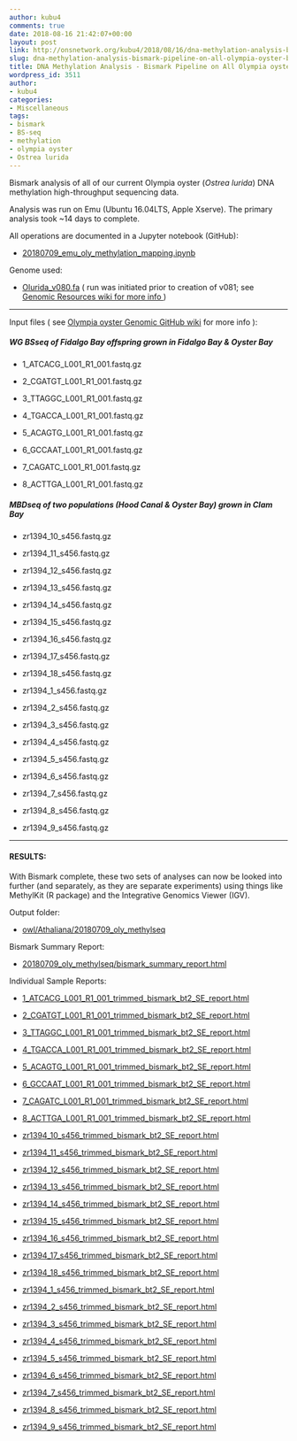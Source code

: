 ```yaml
---
author: kubu4
comments: true
date: 2018-08-16 21:42:07+00:00
layout: post
link: http://onsnetwork.org/kubu4/2018/08/16/dna-methylation-analysis-bismark-pipeline-on-all-olympia-oyster-bsseq-datasets/
slug: dna-methylation-analysis-bismark-pipeline-on-all-olympia-oyster-bsseq-datasets
title: DNA Methylation Analysis - Bismark Pipeline on All Olympia oyster BSseq Datasets
wordpress_id: 3511
author:
- kubu4
categories:
- Miscellaneous
tags:
- bismark
- BS-seq
- methylation
- olympia oyster
- Ostrea lurida
---
```


Bismark analysis of all of our current Olympia oyster (_Ostrea lurida_) DNA methylation high-throughput sequencing data.

Analysis was run on Emu (Ubuntu 16.04LTS, Apple Xserve). The primary analysis took ~14 days to complete.

All operations are documented in a Jupyter notebook (GitHub):





  * [20180709_emu_oly_methylation_mapping.ipynb](https://github.com/RobertsLab/code/blob/master/notebooks/sam/20180709_emu_oly_methylation_mapping.ipynb)



Genome used:



  * [Olurida_v080.fa](http://owl.fish.washington.edu/halfshell/genomic-databank/Olurida_v080.fa) ( run was initiated prior to creation of v081; see [Genomic Resources wiki for more info ](https://github.com/RobertsLab/resources/wiki/Genomic-Resources#ostrea-lurida))





* * *



Input files ( see [Olympia oyster Genomic GitHub wiki](https://github.com/RobertsLab/project-olympia.oyster-genomic/wiki) for more info ):



##### WG BSseq of Fidalgo Bay offspring grown in Fidalgo Bay & Oyster Bay







  * 1_ATCACG_L001_R1_001.fastq.gz



  * 2_CGATGT_L001_R1_001.fastq.gz



  * 3_TTAGGC_L001_R1_001.fastq.gz



  * 4_TGACCA_L001_R1_001.fastq.gz



  * 5_ACAGTG_L001_R1_001.fastq.gz



  * 6_GCCAAT_L001_R1_001.fastq.gz



  * 7_CAGATC_L001_R1_001.fastq.gz



  * 8_ACTTGA_L001_R1_001.fastq.gz






##### MBDseq of two populations (Hood Canal & Oyster Bay) grown in Clam Bay







  * zr1394_10_s456.fastq.gz



  * zr1394_11_s456.fastq.gz



  * zr1394_12_s456.fastq.gz



  * zr1394_13_s456.fastq.gz



  * zr1394_14_s456.fastq.gz



  * zr1394_15_s456.fastq.gz



  * zr1394_16_s456.fastq.gz



  * zr1394_17_s456.fastq.gz



  * zr1394_18_s456.fastq.gz



  * zr1394_1_s456.fastq.gz



  * zr1394_2_s456.fastq.gz



  * zr1394_3_s456.fastq.gz



  * zr1394_4_s456.fastq.gz



  * zr1394_5_s456.fastq.gz



  * zr1394_6_s456.fastq.gz



  * zr1394_7_s456.fastq.gz



  * zr1394_8_s456.fastq.gz



  * zr1394_9_s456.fastq.gz






* * *





#### RESULTS:





With Bismark complete, these two sets of analyses can now be looked into further (and separately, as they are separate experiments) using things like MethylKit (R package) and 
the Integrative Genomics Viewer (IGV).

Output folder:





  * [owl/Athaliana/20180709_oly_methylseq](http://owl.fish.washington.edu/Athaliana/20180709_oly_methylseq/)



Bismark Summary Report:



  * [20180709_oly_methylseq/bismark_summary_report.html](http://owl.fish.washington.edu/Athaliana/20180709_oly_methylseq/bismark_summary_report.html)



Individual Sample Reports:



  * [1_ATCACG_L001_R1_001_trimmed_bismark_bt2_SE_report.html](http://owl.fish.washington.edu/Athaliana/20180709_oly_methylseq/1_ATCACG_L001_R1_001_trimmed_bismark_bt2_SE_report.html)



  * [2_CGATGT_L001_R1_001_trimmed_bismark_bt2_SE_report.html](http://owl.fish.washington.edu/Athaliana/20180709_oly_methylseq/2_CGATGT_L001_R1_001_trimmed_bismark_bt2_SE_report.html)



  * [3_TTAGGC_L001_R1_001_trimmed_bismark_bt2_SE_report.html](http://owl.fish.washington.edu/Athaliana/20180709_oly_methylseq/3_TTAGGC_L001_R1_001_trimmed_bismark_bt2_SE_report.html)



  * [4_TGACCA_L001_R1_001_trimmed_bismark_bt2_SE_report.html](http://owl.fish.washington.edu/Athaliana/20180709_oly_methylseq/4_TGACCA_L001_R1_001_trimmed_bismark_bt2_SE_report.html)



  * [5_ACAGTG_L001_R1_001_trimmed_bismark_bt2_SE_report.html](http://owl.fish.washington.edu/Athaliana/20180709_oly_methylseq/5_ACAGTG_L001_R1_001_trimmed_bismark_bt2_SE_report.html)



  * [6_GCCAAT_L001_R1_001_trimmed_bismark_bt2_SE_report.html](http://owl.fish.washington.edu/Athaliana/20180709_oly_methylseq/6_GCCAAT_L001_R1_001_trimmed_bismark_bt2_SE_report.html)



  * [7_CAGATC_L001_R1_001_trimmed_bismark_bt2_SE_report.html](http://owl.fish.washington.edu/Athaliana/20180709_oly_methylseq/7_CAGATC_L001_R1_001_trimmed_bismark_bt2_SE_report.html)



  * [8_ACTTGA_L001_R1_001_trimmed_bismark_bt2_SE_report.html](http://owl.fish.washington.edu/Athaliana/20180709_oly_methylseq/8_ACTTGA_L001_R1_001_trimmed_bismark_bt2_SE_report.html)



  * [zr1394_10_s456_trimmed_bismark_bt2_SE_report.html](http://owl.fish.washington.edu/Athaliana/20180709_oly_methylseq/zr1394_10_s456_trimmed_bismark_bt2_SE_report.html)



  * [zr1394_11_s456_trimmed_bismark_bt2_SE_report.html](http://owl.fish.washington.edu/Athaliana/20180709_oly_methylseq/zr1394_11_s456_trimmed_bismark_bt2_SE_report.html)



  * [zr1394_12_s456_trimmed_bismark_bt2_SE_report.html](http://owl.fish.washington.edu/Athaliana/20180709_oly_methylseq/zr1394_12_s456_trimmed_bismark_bt2_SE_report.html)



  * [zr1394_13_s456_trimmed_bismark_bt2_SE_report.html](http://owl.fish.washington.edu/Athaliana/20180709_oly_methylseq/zr1394_13_s456_trimmed_bismark_bt2_SE_report.html)



  * [zr1394_14_s456_trimmed_bismark_bt2_SE_report.html](http://owl.fish.washington.edu/Athaliana/20180709_oly_methylseq/zr1394_14_s456_trimmed_bismark_bt2_SE_report.html)



  * [zr1394_15_s456_trimmed_bismark_bt2_SE_report.html](http://owl.fish.washington.edu/Athaliana/20180709_oly_methylseq/zr1394_15_s456_trimmed_bismark_bt2_SE_report.html)



  * [zr1394_16_s456_trimmed_bismark_bt2_SE_report.html](http://owl.fish.washington.edu/Athaliana/20180709_oly_methylseq/zr1394_16_s456_trimmed_bismark_bt2_SE_report.html)



  * [zr1394_17_s456_trimmed_bismark_bt2_SE_report.html](http://owl.fish.washington.edu/Athaliana/20180709_oly_methylseq/zr1394_17_s456_trimmed_bismark_bt2_SE_report.html)



  * [zr1394_18_s456_trimmed_bismark_bt2_SE_report.html](http://owl.fish.washington.edu/Athaliana/20180709_oly_methylseq/zr1394_18_s456_trimmed_bismark_bt2_SE_report.html)



  * [zr1394_1_s456_trimmed_bismark_bt2_SE_report.html](http://owl.fish.washington.edu/Athaliana/20180709_oly_methylseq/zr1394_1_s456_trimmed_bismark_bt2_SE_report.html)



  * [zr1394_2_s456_trimmed_bismark_bt2_SE_report.html](http://owl.fish.washington.edu/Athaliana/20180709_oly_methylseq/zr1394_2_s456_trimmed_bismark_bt2_SE_report.html)



  * [zr1394_3_s456_trimmed_bismark_bt2_SE_report.html](http://owl.fish.washington.edu/Athaliana/20180709_oly_methylseq/zr1394_3_s456_trimmed_bismark_bt2_SE_report.html)



  * [zr1394_4_s456_trimmed_bismark_bt2_SE_report.html](http://owl.fish.washington.edu/Athaliana/20180709_oly_methylseq/zr1394_4_s456_trimmed_bismark_bt2_SE_report.html)



  * [zr1394_5_s456_trimmed_bismark_bt2_SE_report.html](http://owl.fish.washington.edu/Athaliana/20180709_oly_methylseq/zr1394_5_s456_trimmed_bismark_bt2_SE_report.html)



  * [zr1394_6_s456_trimmed_bismark_bt2_SE_report.html](http://owl.fish.washington.edu/Athaliana/20180709_oly_methylseq/zr1394_6_s456_trimmed_bismark_bt2_SE_report.html)



  * [zr1394_7_s456_trimmed_bismark_bt2_SE_report.html](http://owl.fish.washington.edu/Athaliana/20180709_oly_methylseq/zr1394_7_s456_trimmed_bismark_bt2_SE_report.html)



  * [zr1394_8_s456_trimmed_bismark_bt2_SE_report.html](http://owl.fish.washington.edu/Athaliana/20180709_oly_methylseq/zr1394_8_s456_trimmed_bismark_bt2_SE_report.html)



  * [zr1394_9_s456_trimmed_bismark_bt2_SE_report.html](http://owl.fish.washington.edu/Athaliana/20180709_oly_methylseq/zr1394_9_s456_trimmed_bismark_bt2_SE_report.html)



